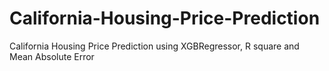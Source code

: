 # California-Housing-Price-Prediction
California Housing Price Prediction using XGBRegressor, R square and Mean Absolute Error
